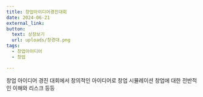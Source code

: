 ```yaml
---
title: 창업아이디어경진대회
date: 2024-06-21
external_link: 
button:
  text: 상장보기
  url: uploads/창경대.png
tags:
  - 창업아이디어
  - 창업

---
```


창업 아이디어 경진 대회에서 창의적인 아이디어로 창업 시뮬레이션
창업에 대한 전반적인 이해와 리스크 등등
<!--more-->
